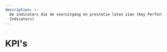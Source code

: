 ```yaml
---
description: >-
  De indicators die de vooruitgang en prestatie laten zien (Key Performance
  Indicators)
---
```


# KPI's

